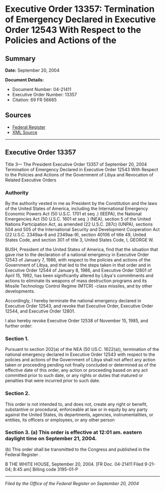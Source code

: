# Executive Order 13357: Termination of Emergency Declared in Executive Order 12543 With Respect to the Policies and Actions of the

## Summary

**Date:** September 20, 2004

**Document Details:**
- Document Number: 04-21411
- Executive Order Number: 13357
- Citation: 69 FR 56665

## Sources
- [Federal Register](https://www.federalregister.gov/documents/2004/09/22/04-21411/termination-of-emergency-declared-in-executive-order-12543-with-respect-to-the-policies-and-actions)
- [XML Source](https://www.federalregister.gov/documents/full_text/xml/2004/09/22/04-21411.xml)

---

## Executive Order 13357

Title 3—
The President
Executive Order 13357 of September 20, 2004
Termination of Emergency Declared in Executive Order 12543 With Respect to the Policies and Actions of the 
Government of Libya and Revocation of Related Executive 
Orders
### Authority

By the authority vested in me as President by the Constitution and the laws of the United States of America, including the International Emergency Economic Powers Act (50 U.S.C. 1701 
et seq
.) (IEEPA), the National Emergencies Act (50 U.S.C. 1601 
et seq
.) (NEA), section 5 of the United Nations Participation Act, as amended (22 U.S.C. 287c) (UNPA), sections 504 and 505 of the International Security and Development Cooperation Act (22 U.S.C. 2349aa-8 and 2349aa-9), section 40106 of title 49, United States Code, and section 301 of title 3, United States Code,
I, GEORGE W.

BUSH, President of the United States of America, find that the situation that gave rise to the declaration of a national emergency in Executive Order 12543 of January 7, 1986, with respect to the policies and actions of the Government of Libya, and that led to the steps taken in that order and in Executive Order 12544 of January 8, 1986, and Executive Order 12801 of April 15, 1992, has been significantly altered by Libya's commitments and actions to eliminate its weapons of mass destruction programs and its Missile Technology Control Regime (MTCR) -class missiles, and by other developments.

Accordingly, I hereby terminate the national emergency declared in Executive Order 12543, and revoke that Executive Order, Executive Order 12544, and Executive Order 12801.

I also hereby revoke Executive Order 12538 of November 15, 1985, and further order:
### Section 1.

Pursuant to section 202(a) of the NEA (50 US.C. 1622(a)), termination of the national emergency declared in Executive Order 12543 with respect to the policies and actions of the Government of Libya shall not affect any action taken or proceeding pending not finally concluded or determined as of the effective date of this order, any action or proceeding based on any act committed prior to such date, or any rights or duties that matured or penalties that were incurred prior to such date.
### Section 2.

This order is not intended to, and does not, create any right or benefit, substantive or procedural, enforceable at law or in equity by any party against the United States, its departments, agencies, instrumentalities, or entities, its officers or employees, or any other person
### Section 3. (a) This order is effective at 12:01 am. eastern daylight time on September 21, 2004.

(b) This order shall be transmitted to the Congress and published in the 
Federal Register
.

B
THE WHITE HOUSE,
September 20, 2004.
[FR Doc. 04-21411
Filed 9-21-04; 8:45 am]
Billing code 3195-01-P

---

*Filed by the Office of the Federal Register on September 20, 2004*
